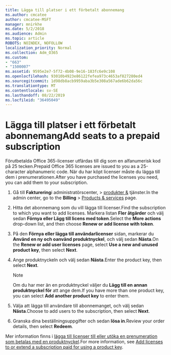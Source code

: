 ```yaml
---
title: Lägga till platser i ett förbetalt abonnemang
ms.author: cmcatee
author: cmcatee-MSFT
manager: mnirkhe
ms.date: 5/2/2018
ms.audience: Admin
ms.topic: article
ROBOTS: NOINDEX, NOFOLLOW
localization_priority: Normal
ms.collection: Adm_O365
ms.custom:
- "663"
- "1500007"
ms.assetid: 9595e2e7-5f72-4b08-9e16-183fc6e9c108
ms.openlocfilehash: 93010b4923e86122fefea973c4653af827280ed4
ms.sourcegitcommit: 1d98db8acb9959aba3b5e308a567ade6b62da56c
ms.translationtype: MT
ms.contentlocale: sv-SE
ms.lasthandoff: 08/22/2019
ms.locfileid: "36495049"
---
```

# <a name="add-seats-to-a-prepaid-subscription"></a><span data-ttu-id="a890b-102">Lägga till platser i ett förbetalt abonnemang</span><span class="sxs-lookup"><span data-stu-id="a890b-102">Add seats to a prepaid subscription</span></span>

<span data-ttu-id="a890b-103">Förutbetalda Office 365-licenser utfärdas till dig som en alfanumerisk kod på 25 tecken.</span><span class="sxs-lookup"><span data-stu-id="a890b-103">Prepaid Office 365 licenses are issued to you as a 25-character alphanumeric code.</span></span> <span data-ttu-id="a890b-104">När du har köpt licenser måste du lägga till dem i prenumerationen.</span><span class="sxs-lookup"><span data-stu-id="a890b-104">After you have purchased the licenses you need, you can add them to your subscription.</span></span> 

1. <span data-ttu-id="a890b-105">Gå till **Fakturering**i administratörscenter, > [produkter &](https://go.microsoft.com/fwlink/p/?linkid=842054) tjänster.</span><span class="sxs-lookup"><span data-stu-id="a890b-105">In the admin center, go to the **Billing** > [Products & services](https://go.microsoft.com/fwlink/p/?linkid=842054) page.</span></span>

2. <span data-ttu-id="a890b-106">Hitta det abonnemang som du vill lägga till licenser.</span><span class="sxs-lookup"><span data-stu-id="a890b-106">Find the subscription to which you want to add licenses.</span></span> <span data-ttu-id="a890b-107">Markera listan **Fler åtgärder** och välj sedan **Förnya eller Lägg till licens med token**.</span><span class="sxs-lookup"><span data-stu-id="a890b-107">Select the **More actions** drop-down list, and then choose **Renew or add license with token**.</span></span>

3. <span data-ttu-id="a890b-108">På den **Förnya eller lägga till användarlicenser** sidan, markerar du **Använd en ny och oanvänd produktnyckel**, och välj sedan **Nästa**.</span><span class="sxs-lookup"><span data-stu-id="a890b-108">On the **Renew or add user licenses** page, select **Use a new and unused product key**, then select **Next**.</span></span>

4. <span data-ttu-id="a890b-109">Ange produktnyckeln och välj sedan **Nästa**.</span><span class="sxs-lookup"><span data-stu-id="a890b-109">Enter the product key, then select **Next**.</span></span>

    > [!NOTE]
    > <span data-ttu-id="a890b-110">Om du har mer än en produktnyckel väljer du **Lägg till en annan produktnyckel för** att ange dem.</span><span class="sxs-lookup"><span data-stu-id="a890b-110">If you have more than one product key, you can select **Add another product key** to enter them.</span></span>

5. <span data-ttu-id="a890b-111">Välja att lägga till användare till abonnemanget, och välj sedan **Nästa**.</span><span class="sxs-lookup"><span data-stu-id="a890b-111">Choose to add users to the subscription, then select **Next**.</span></span>

6. <span data-ttu-id="a890b-112">Granska dina beställningsuppgifter och sedan **lösa in**.</span><span class="sxs-lookup"><span data-stu-id="a890b-112">Review your order details, then select **Redeem**.</span></span>

<span data-ttu-id="a890b-113">Mer information finns i [lägga till licenser till eller utöka en prenumeration som betalas med en produktnyckel](https://docs.microsoft.com/office365/admin/misc/add-licenses-using-product-key).</span><span class="sxs-lookup"><span data-stu-id="a890b-113">For more information, see [Add licenses to or extend a subscription paid for using a product key](https://docs.microsoft.com/office365/admin/misc/add-licenses-using-product-key).</span></span>